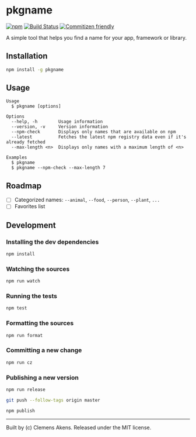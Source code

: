 # pkgname

[![npm][0]][1]
[![Build Status][2]][3]
[![Commitizen friendly][4]][5]

A simple tool that helps you find a name for your app, framework or library.

## Installation

```sh
npm install -g pkgname
```

## Usage

```
Usage
  $ pkgname [options]

Options
  --help, -h        Usage information
  --version, -v     Version information
  --npm-check       Displays only names that are available on npm
  --latest          Fetches the latest npm registry data even if it's already fetched
  --max-length <n>  Displays only names with a maximum length of <n>

Examples
  $ pkgname
  $ pkgname --npm-check --max-length 7
```

## Roadmap

- [ ] Categorized names: `--animal`, `--food`, `--person`, `--plant`, `...`
- [ ] Favorites list

## Development

### Installing the dev dependencies

```sh
npm install
```

### Watching the sources

```sh
npm run watch
```

### Running the tests

```sh
npm test
```

### Formatting the sources

```sh
npm run format
```

### Committing a new change

```sh
npm run cz
```

### Publishing a new version

```sh
npm run release
```

```sh
git push --follow-tags origin master
```

```sh
npm publish
```

---
Built by (c) Clemens Akens. Released under the MIT license.

[0]: https://img.shields.io/npm/v/pkgname.svg?maxAge=3600
[1]: https://www.npmjs.com/package/pkgname
[2]: https://travis-ci.org/clebert/pkgname.svg?branch=master
[3]: https://travis-ci.org/clebert/pkgname
[4]: https://img.shields.io/badge/commitizen-friendly-brightgreen.svg
[5]: http://commitizen.github.io/cz-cli/
